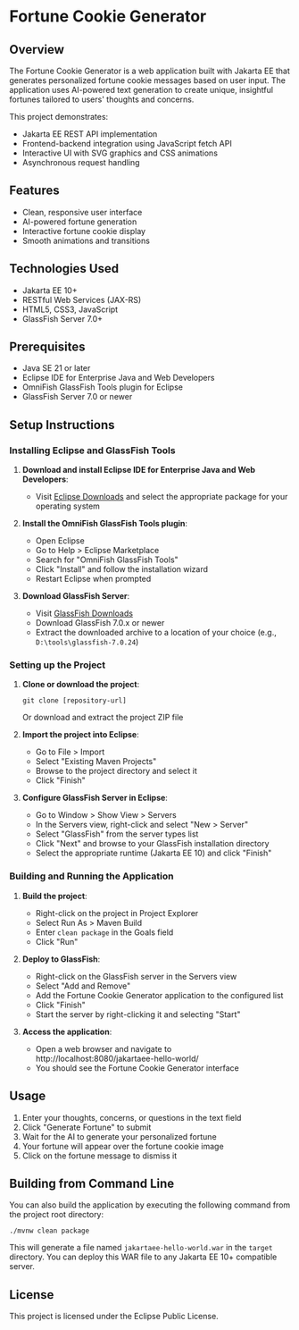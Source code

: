 # Fortune Cookie Generator

## Overview
The Fortune Cookie Generator is a web application built with Jakarta EE that generates personalized fortune cookie messages based on user input. The application uses AI-powered text generation to create unique, insightful fortunes tailored to users' thoughts and concerns.

This project demonstrates:
- Jakarta EE REST API implementation
- Frontend-backend integration using JavaScript fetch API
- Interactive UI with SVG graphics and CSS animations
- Asynchronous request handling

## Features
- Clean, responsive user interface
- AI-powered fortune generation
- Interactive fortune cookie display
- Smooth animations and transitions

## Technologies Used
- Jakarta EE 10+
- RESTful Web Services (JAX-RS)
- HTML5, CSS3, JavaScript
- GlassFish Server 7.0+

## Prerequisites
- Java SE 21 or later
- Eclipse IDE for Enterprise Java and Web Developers
- OmniFish GlassFish Tools plugin for Eclipse
- GlassFish Server 7.0 or newer

## Setup Instructions

### Installing Eclipse and GlassFish Tools

1. **Download and install Eclipse IDE for Enterprise Java and Web Developers**:
   - Visit [Eclipse Downloads](https://www.eclipse.org/downloads/) and select the appropriate package for your operating system

2. **Install the OmniFish GlassFish Tools plugin**:
   - Open Eclipse
   - Go to Help > Eclipse Marketplace
   - Search for "OmniFish GlassFish Tools"
   - Click "Install" and follow the installation wizard
   - Restart Eclipse when prompted

3. **Download GlassFish Server**:
   - Visit [GlassFish Downloads](https://glassfish.org/download)
   - Download GlassFish 7.0.x or newer
   - Extract the downloaded archive to a location of your choice (e.g., `D:\tools\glassfish-7.0.24`)

### Setting up the Project

1. **Clone or download the project**:
   ```
   git clone [repository-url]
   ```
   Or download and extract the project ZIP file

2. **Import the project into Eclipse**:
   - Go to File > Import
   - Select "Existing Maven Projects"
   - Browse to the project directory and select it
   - Click "Finish"

3. **Configure GlassFish Server in Eclipse**:
   - Go to Window > Show View > Servers
   - In the Servers view, right-click and select "New > Server"
   - Select "GlassFish" from the server types list
   - Click "Next" and browse to your GlassFish installation directory
   - Select the appropriate runtime (Jakarta EE 10) and click "Finish"

### Building and Running the Application

1. **Build the project**:
   - Right-click on the project in Project Explorer
   - Select Run As > Maven Build
   - Enter `clean package` in the Goals field
   - Click "Run"

2. **Deploy to GlassFish**:
   - Right-click on the GlassFish server in the Servers view
   - Select "Add and Remove"
   - Add the Fortune Cookie Generator application to the configured list
   - Click "Finish"
   - Start the server by right-clicking it and selecting "Start"

3. **Access the application**:
   - Open a web browser and navigate to http://localhost:8080/jakartaee-hello-world/
   - You should see the Fortune Cookie Generator interface

## Usage
1. Enter your thoughts, concerns, or questions in the text field
2. Click "Generate Fortune" to submit
3. Wait for the AI to generate your personalized fortune
4. Your fortune will appear over the fortune cookie image
5. Click on the fortune message to dismiss it

## Building from Command Line
You can also build the application by executing the following command from the project root directory:

```
./mvnw clean package
```

This will generate a file named `jakartaee-hello-world.war` in the `target` directory. You can deploy this WAR file to any Jakarta EE 10+ compatible server.

## License
This project is licensed under the Eclipse Public License.
